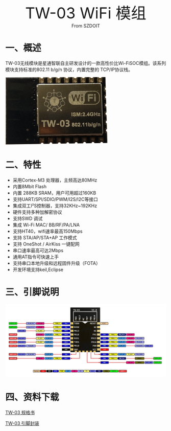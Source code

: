 <center><font size=10> TW-03 WiFi 模组 </center></font>
<center> From SZDOIT</center>

# 一、概述

TW-03无线模块是星通智联自主研发设计的一款高性价比Wi-FiSOC模组。该系列模块支持标准的802.11 b/g/n 协议，内置完整的 TCP/IP协议栈。

![TW-03.png](https://github.com/SmartArduino/zhdocs/raw/master/W_Series/W600/Module/tw-03.png)

# 二、特性

-   采用Cortex-M3 处理器，主频高达80MHz
-   内置8Mbit Flash
-   内置 288KB SRAM，用户可用超过160KB
-   支持UART/SPI/SDIO/PWM/I2S/I2C等接口
-   集成双工I²S控制器，支持32KHz\~192KHz
-   硬件支持多种加解密协议
-   支持SWD 调试
-   集成 Wi-Fi MAC/ BB/RF/PA/LNA
-   支持HT40，wifi速率最高150Mbps
-   支持 STA/AP/STA+AP 工作模式
-   支持 OneShot / AirKiss 一键配网
-   串口速率最高可达2Mbps
-   通用AT指令可快速上手
-   支持串口本地升级和远程固件升级（FOTA）
-   开发环境支持keil,Eclipse

# 三、引脚说明

![TW-03_Pin.png](https://github.com/SmartArduino/zhdocs/raw/master/W_Series/W600/Module/tw_03_pinlist.png)


# 四、资料下载

[TW-03 规格书](https://download.w600.fun/document/TW-03_%E4%BA%A7%E5%93%81%E8%A7%84%E6%A0%BC%E4%B9%A6.pdf)

[TW-03 引脚封装 ](https://download.w600.fun/hardware/TW-03_Module.zip)

